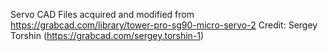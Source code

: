 Servo CAD Files acquired and modified from https://grabcad.com/library/tower-pro-sg90-micro-servo-2
Credit: Sergey Torshin (https://grabcad.com/sergey.torshin-1)